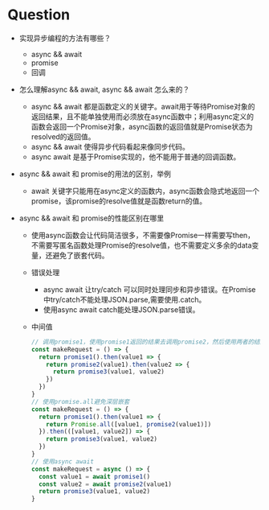 # Question

* 实现异步编程的方法有哪些？
  * async && await
  * promise
  * 回调

* 怎么理解async && await, async && await 怎么来的？
  * async && await 都是函数定义的关键字。await用于等待Promise对象的返回结果，且不能单独使用而必须放在async函数中；利用async定义的函数会返回一个Promise对象，async函数的返回值就是Promise状态为resolved的返回值。
  * async && await 使得异步代码看起来像同步代码。
  * async await 是基于Promise实现的，他不能用于普通的回调函数。

* async && await 和 promise的用法的区别，举例
  * await 关键字只能用在async定义的函数内，async函数会隐式地返回一个promise，该promise的resolve值就是函数return的值。

* async && await 和 promise的性能区别在哪里
  * 使用async函数会让代码简洁很多，不需要像Promise一样需要写then，不需要写匿名函数处理Promise的resolve值，也不需要定义多余的data变量，还避免了嵌套代码。
  * 错误处理
    * async await 让try/catch 可以同时处理同步和异步错误。在Promise中try/catch不能处理JSON.parse,需要使用.catch。
    * 使用async await catch能处理JSON.parse错误。
  * 中间值

    ```js
    // 调用promise1，使用promise1返回的结果去调用promise2，然后使用两者的结果去调用promise3
    const makeRequest = () => {
      return promise1().then(value1 => {
        return promise2(value1).then(value2 => {
          return promise3(value1, value2)
        })
      })
    }
    // 使用promise.all避免深层嵌套
    const makeRequest = () => {
      return promise1().then(value1 => {
        return Promise.all([value1, promise2(value1)])
      }).then(([value1, value2]) => {
        return promise3(value1, value2)
      })
    }
    // 使用async await
    const makeRequest = async () => {
      const value1 = await promise1()
      const value2 = await promise2(value1)
      return promise3(value1, value2)
    }
    ```
